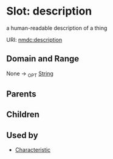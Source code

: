 
# Slot: description


a human-readable description of a thing

URI: [nmdc:description](https://microbiomedata/meta/description)

## Domain and Range

None ->  <sub>OPT</sub> [String](String.md)

## Parents


## Children


## Used by

 * [Characteristic](Characteristic.md)
